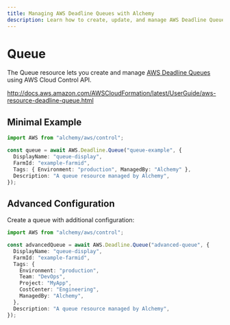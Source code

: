 ```yaml
---
title: Managing AWS Deadline Queues with Alchemy
description: Learn how to create, update, and manage AWS Deadline Queues using Alchemy Cloud Control.
---
```


# Queue

The Queue resource lets you create and manage [AWS Deadline Queues](https://docs.aws.amazon.com/deadline/latest/userguide/) using AWS Cloud Control API.

http://docs.aws.amazon.com/AWSCloudFormation/latest/UserGuide/aws-resource-deadline-queue.html

## Minimal Example

```ts
import AWS from "alchemy/aws/control";

const queue = await AWS.Deadline.Queue("queue-example", {
  DisplayName: "queue-display",
  FarmId: "example-farmid",
  Tags: { Environment: "production", ManagedBy: "Alchemy" },
  Description: "A queue resource managed by Alchemy",
});
```

## Advanced Configuration

Create a queue with additional configuration:

```ts
import AWS from "alchemy/aws/control";

const advancedQueue = await AWS.Deadline.Queue("advanced-queue", {
  DisplayName: "queue-display",
  FarmId: "example-farmid",
  Tags: {
    Environment: "production",
    Team: "DevOps",
    Project: "MyApp",
    CostCenter: "Engineering",
    ManagedBy: "Alchemy",
  },
  Description: "A queue resource managed by Alchemy",
});
```

